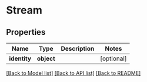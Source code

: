# Stream

## Properties
Name | Type | Description | Notes
------------ | ------------- | ------------- | -------------
**identity** | **object** |  | [optional] 

[[Back to Model list]](../README.md#documentation-for-models) [[Back to API list]](../README.md#documentation-for-api-endpoints) [[Back to README]](../README.md)


